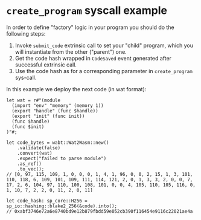 # `create_program` syscall example
In order to define "factory" logic in your program
you should do the following steps:
1. Invoke `submit_code` extrinsic call to set your "child" program, which you will instantiate from the other ("parent") one.
2. Get the code hash wrapped in `CodeSaved` event generated after successful extrinsic call.
3. Use the code hash as for a corresponding parameter in `create_program` sys-call.

In this example we deploy the next code (in wat format):
```
let wat = r#"(module
  (import "env" "memory" (memory 1))
  (export "handle" (func $handle))
  (export "init" (func init))
  (func $handle)
  (func $init)
)"#;

let code_bytes = wabt::Wat2Wasm::new()
    .validate(false)
    .convert(wat)
    .expect("failed to parse module")
    .as_ref()
    .to_vec();
// [0, 97, 115, 109, 1, 0, 0, 0, 1, 4, 1, 96, 0, 0, 2, 15, 1, 3, 101, 110, 118, 6, 109, 101, 109, 111, 114, 121, 2, 0, 1, 3, 3, 2, 0, 0, 7, 17, 2, 6, 104, 97, 110, 100, 108, 101, 0, 0, 4, 105, 110, 105, 116, 0, 1, 10, 7, 2, 2, 0, 11, 2, 0, 11]

let code_hash: sp_core::H256 = sp_io::hashing::blake2_256(&code).into();
// 0xabf3746e72a6e8740bd9e12b879fbdd59e052cb390f116454e9116c22021ae4a
```
